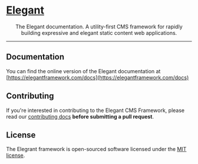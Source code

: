 <p align="center">
  <a href="https://elegantframework.com" target="_blank">
    <h1>Elegant</h1>
  </a>
</p>

<p align="center">
  The Elegant documentation. A utility-first CMS framework for rapidly building expressive and elegant static content web applications.
</p>

------

## Documentation

You can find the online version of the Elegant documentation at [https://elegantframework.com/docs](https://elegantframework.com/docs)

## Contributing

If you're interested in contributing to the Elegant CMS Framework, please read our [contributing docs](https://github.com/elegantframework/docs/blob/main/CONTRIBUTING.md) **before submitting a pull request**.

## License

The Elegrant framework is open-sourced software licensed under the [MIT license](https://opensource.org/license/mit/).